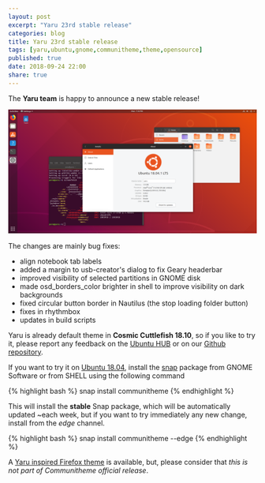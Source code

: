 ```yaml
---
layout: post
excerpt: "Yaru 23rd stable release"
categories: blog
title: Yaru 23rd stable release
tags: [yaru,ubuntu,gnome,communitheme,theme,opensource]
published: true
date: 2018-09-24 22:00
share: true
---
```


The **Yaru team** is happy to announce a new stable release!

![yaru-release-pic](/images/ubuntu-yaru.png)

The changes are mainly bug fixes:

- align notebook tab labels
- added a margin to usb-creator's dialog to fix Geary headerbar
- improved visibility of selected partitions in GNOME disk
- made osd_borders_color brighter in shell to improve visibility on dark backgrounds
- fixed circular button border in Nautilus (the stop loading folder button)
- fixes in rhythmbox
- updates in build scripts


Yaru is already default theme in **Cosmic Cuttlefish 18.10**, so if you like to try it, please report any feedback on the [Ubuntu HUB](https://community.ubuntu.com/t/call-for-participation-an-ubuntu-default-theme-lead-by-the-community) or on our [Github repository](https://github.com/ubuntu/yaru).

If you want to try it on [Ubuntu 18.04](https://www.ubuntu.com/download/desktop), install the [snap](https://snapcraft.io/communitheme) package from GNOME Software or from SHELL using the following command

{% highlight bash %}
snap install communitheme
{% endhighlight %}

This will install the **stable** Snap package, which will be automatically updated ~each week, but if you want to try immediately any new change, install from the *edge* channel.

{% highlight bash %}
snap install communitheme --edge
{% endhighlight %}


A [Yaru inspired Firefox theme](https://color.firefox.com/?theme=XQAAAALtAAAAAAAAAABBKYhm849SCiazH1KEGccwS-xNVAWBveAusLC2VAlvlSjJ6UJSeqAgCYbdwa_-rV70IROd68eEot6ey6DBD6clRBXp1e7Wbm3jkhhZsTB6iGtxUNA9rD_f7WkYu4v4RFB_XR74DFyPAFWYVQkUMNbL2Mo2sQa9jDMc35kqQOoJm4_aT6Dkc9xrEV6O_-5hkDwOlMzIcFLFRtRxRaGEyH-y4Be72Vgc9j_f_vkOgA) is available, but, please consider that *this is not part of Communitheme official release*.

